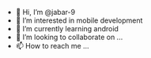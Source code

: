 - 👋 Hi, I’m @jabar-9
- 👀 I’m interested in mobile development
- 🌱 I’m currently learning android
- 💞️ I’m looking to collaborate on ...
- 📫 How to reach me ...

<!---
jabar-9/jabar-9 is a ✨ special ✨ repository because its `README.md` (this file) appears on your GitHub profile.
You can click the Preview link to take a look at your changes.
--->
